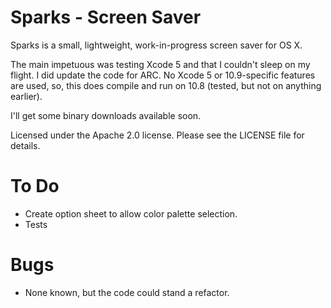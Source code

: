 # Sparks - Screen Saver
Sparks is a small, lightweight, work-in-progress screen saver for OS X.

The main impetuous was testing Xcode 5 and that I couldn't sleep on my flight. I did update the code for ARC. No Xcode 5 or 10.9-specific features are used, so, this does compile and run on 10.8 (tested, but not on anything earlier).

I'll get some binary downloads available soon.

Licensed under the Apache 2.0 license. Please see the LICENSE file for details.

# To Do
- Create option sheet to allow color palette selection.
- Tests

# Bugs
- None known, but the code could stand a refactor.